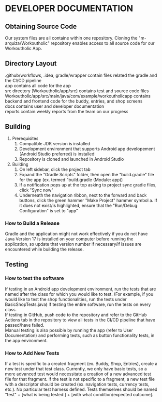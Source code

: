 # DEVELOPER DOCUMENTATION


## Obtaining Source Code
Our system files are all containe within one repository. Cloning the "m-arquiza/Workoutholic" repository enables access to all source code for our Workoutholic App.


## Directory Layout
.github/workflows, .idea, gradle/wrapper contain files related the gradle and the CI/CD pipeline\
app contains all code for the app\
    src directory (Workoutholic/app/src) contains test and source code files\
    Workoutholic/app/src/main/java/com/example/workoutholicapp contains backend and frontend code for the buddy, entries, and shop screens\
docs contains user and developer documentation\
reports contain weekly reports from the team on our progress



## Building
1. Prerequisites
    1. Compatible JDK version is installed
    2. Development environment that supports Android app developement (Android Studio preferred) is installed
    3. Repository is cloned and launched in Android Studio
2.  Building
    1. On left sidebar, click the project tab
    2. Expand the "Gradle Scripts" folder, then open the "build.gradle" file for the app (ex. termed "build.gradle (Module: app))
    3. If a notification pops up at the top asking to project sync gradle files, click "Sync now" 
    4. Underneath the navigation ribbon, next to the forward and back buttons, click the green hammer "Make Project" hammer symbol
        a. If it does not exist/is highlighted, ensure that the "Run/Debug Configuration" is set to "app"
    
### How to Build a Release
Gradle and the application might not work effectively if you do not have Java Version 17 is installed on your computer before running the application, so update that version number if necessary/if issues are encountered while building the release.


## Testing
### How to test the software
If testing in an Android app development environment, run the tests that are named after the class for which you would like to test. (For example, if you would like to test the shop functionalities, run the tests under BasicShopTests.java) If testing the entire software, run the tests on every class.\
If testing in GitHub, push code to the repository and refer to the GitHub Actions tab in the repository to view all tests in the CI/CD pipeline that have passed/have failed.\
Manual testing is also possible by running the app (refer to User Documentation) and performing tests, such as button functionality tests, in the app environment. 

### How to Add New Tests
If a test is specific to a created fragment (ex. Buddy, Shop, Entries), create a new test under that test class. Currently, we only have basic tests, so a more advanced test would necessitate a creation of a new advanced test file for that fragment. If the test is not specific to a fragment, a new test file with a descriptor should be created (ex. navigation tests, currency tests, etc.). No particular test harness defined. Tests themselves should be named "test" + \[what is being tested \] + \[with what condition/expected outcome\].
